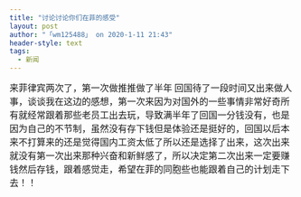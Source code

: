 ```yaml
---
title: "讨论讨论你们在菲的感受"
layout: post
author: "「wm125488」 on 2020-1-11 21:43"
header-style: text
tags:
  - 新闻
---
```


<head></head>
<body>
 <font face="微软雅黑"><font style="font-size:16px">来菲律宾两次了，第一次做推推做了半年 回国待了一段时间又出来做人事，谈谈我在这边的感想，第一次来因为对国外的一些事情非常好奇所有就经常跟着那些老员工出去玩，导致满半年了回国一分钱没有，也是因为自己的不节制，虽然没有存下钱但是体验还是挺好的，回国以后本来不打算来的还是觉得国内工资太低了所以还是选择了出来，这次出来就没有第一次出来那种兴奋和新鲜感了，所以决定第二次出来一定要赚钱然后存钱，跟着感觉走，希望在菲的同胞些也能跟着自己的计划走下去！！</font></font>
 <br>
</body>


